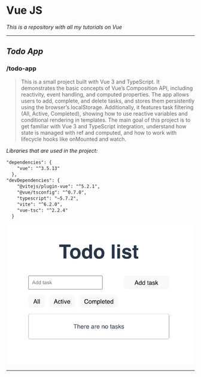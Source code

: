 # Vue JS

*This is a repository with all my tutorials on Vue*

---

## *Todo App*

### /todo-app

>This is a small project built with Vue 3 and TypeScript.
>It demonstrates the basic concepts of Vue’s Composition API, including reactivity, event handling, and computed properties.
>The app allows users to add, complete, and delete tasks, and stores them persistently using the browser’s localStorage.
>Additionally, it features task filtering (All, Active, Completed), showing how to use reactive variables and conditional rendering in templates.
>The main goal of this project is to get familiar with Vue 3 and TypeScript integration, understand how state is managed with ref and computed, and how to work with lifecycle hooks like onMounted and watch.

*Libraries that are used in the project:*

```
"dependencies": {
    "vue": "^3.5.13"
  },
"devDependencies": {
    "@vitejs/plugin-vue": "^5.2.1",
    "@vue/tsconfig": "^0.7.0",
    "typescript": "~5.7.2",
    "vite": "^6.2.0",
    "vue-tsc": "^2.2.4"
  }
```

<a href="https://www.youtube.com">
    <img src="./README-IMAGES/todo.png">
</a>

---